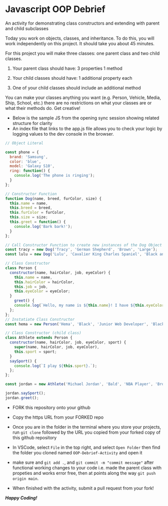# Javascript OOP Debrief

An activity for demonstrating class constructors and extending with parent and child subclasses

Today you work on objects, classes, and inheritance.  To do this, you will work independently on this project.  It should take you about 45 minutes.

For this project you will make three classes: one parent class and two child classes.

1. Your parent class should have:
    3 properties
    1 method

2. Your child classes should have:
    1 additional property each

3. One of your child classes should include an additional method

You can make your classes anything you want (e.g. Person, Vehicle, Media, Ship, School, etc.) there are no restrictions on what your classes are or what their methods do.  Get creative!

- Below is the sample JS from the opening sync session showing related structure for clarity
- An index file that links to the app.js file allows you to check your logic by logging values to the dev console in the browser.

```javascript
// Object Literal

const phone = {
  brand: 'Samsung',
  color: 'blue',
  model: 'Galaxy S10',
  ring: function() {
    console.log('The phone is ringing');
  }
};

// Constructor Function
function Dog(name, breed, furColor, size) {
  this.name = name,
  this.breed = breed,
  this.furColor = furColor,
  this.size = size;
  this.greet = function() {
    console.log('Bark bark!');
  }
};

// Call Constructor Function to create new instances of the Dog Object
const tracy = new Dog('Tracy', 'German Shepherd', 'Brown', 'Large');
const lulu = new Dog('Lulu', 'Cavalier King Charles Spaniel', 'Black and brown', 'Medium');

// Class Constructor
class Person {
  constructor(name, hairColor, job, eyeColor) {
    this.name = name,
    this.hairColor = hairColor,
    this.job = job,
    this.eyeColor = eyeColor;
  }
    greet() {
    console.log(`Hello, my name is ${this.name}! I have ${this.eyeColor} eyes.`);
  };
};
// Instatiate Class Constructor
const hema = new Person('Hema', 'Black', 'Junior Web Developer', 'Black');

// Class Constructor (child class)
class Athlete extends Person {
  constructor(name, hairColor, job, eyeColor, sport) {
    super(name, hairColor, job, eyeColor),
    this.sport = sport;
  }
  saySport() {
    console.log(`I play ${this.sport}.`);
  };
};

const jordan = new Athlete('Michael Jordan', 'Bald', 'NBA Player', 'Brown', 'Basketball');

jordan.saySport();
jordan.greet();

```

- FORK this repository onto your github

- Copy the https URL from your FORKED repo

- Once you are in the folder in the terminal where you store your projects, run `git clone` followed by the URL you copied from your forked copy of this github repository

- In VSCode, select `File` in the top right, and select `Open Folder` then find the folder you cloned named `OOP-Debrief-Activity` and open it

<!-- **OR** - Alternatively you can run in the terminal `cd OOP-Debrief-Activity` and run `code -a .` to directly open the folder in the window or `code .` to open in a new window -->

- make sure and `git add .`, and `git commit -m "commit message"` after functional working changes to your code i.e. made the parent class with propeties and works error free, then at points along the way `git push origin main`.

- When finished with the activity, submit a pull request from your fork!

***Happy Coding!***
